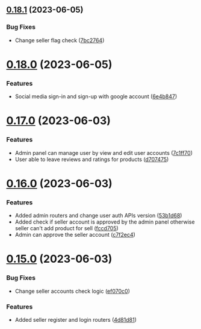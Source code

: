 ## [0.18.1](https://github.com/hossainchisty/eCommerce-Backend-API/compare/v0.18.0...v0.18.1) (2023-06-05)


### Bug Fixes

* Change seller flag check ([7bc2764](https://github.com/hossainchisty/eCommerce-Backend-API/commit/7bc27649fc42454eba0ed89e5de6a02ee31a3d70))



# [0.18.0](https://github.com/hossainchisty/eCommerce-Backend-API/compare/v0.17.0...v0.18.0) (2023-06-05)


### Features

* Social media sign-in and sign-up with google account ([6e4b847](https://github.com/hossainchisty/eCommerce-Backend-API/commit/6e4b84749241a15abbae7acffc80b8b52480cc99))



# [0.17.0](https://github.com/hossainchisty/eCommerce-Backend-API/compare/v0.16.0...v0.17.0) (2023-06-03)


### Features

* Admin panel can manage user by view and edit user accounts ([7c1ff70](https://github.com/hossainchisty/eCommerce-Backend-API/commit/7c1ff70212b4357ac0fb4741dc0da6815679e155))
* User able to leave reviews and ratings for products ([d707475](https://github.com/hossainchisty/eCommerce-Backend-API/commit/d7074757dad7b2f69776ffb5b2041cd2caa405ca))



# [0.16.0](https://github.com/hossainchisty/eCommerce-Backend-API/compare/v0.15.0...v0.16.0) (2023-06-03)


### Features

* Added admin routers and change user auth APIs version ([53b1d68](https://github.com/hossainchisty/eCommerce-Backend-API/commit/53b1d68b4e3cadaa911be78f05043e0904d238b2))
* Added check if seller account is approved by the admin panel otherwise seller can't add product for sell ([fccd705](https://github.com/hossainchisty/eCommerce-Backend-API/commit/fccd7056bc23b8f3ce24f63a2c7f2c8c30c89abb))
* Admin can approve the seller account ([c7f2ec4](https://github.com/hossainchisty/eCommerce-Backend-API/commit/c7f2ec4618a56010809867145dd2dbb5188ddbcb))



# [0.15.0](https://github.com/hossainchisty/eCommerce-Backend-API/compare/v0.14.0...v0.15.0) (2023-06-03)


### Bug Fixes

* Change seller accounts check logic ([ef070c0](https://github.com/hossainchisty/eCommerce-Backend-API/commit/ef070c0965062a4e287dcc71d284d0d193e3ba2c))


### Features

* Added seller register and login routers ([4d81d81](https://github.com/hossainchisty/eCommerce-Backend-API/commit/4d81d81b8ee601111fe442977dbfbf6c9d14192e))



